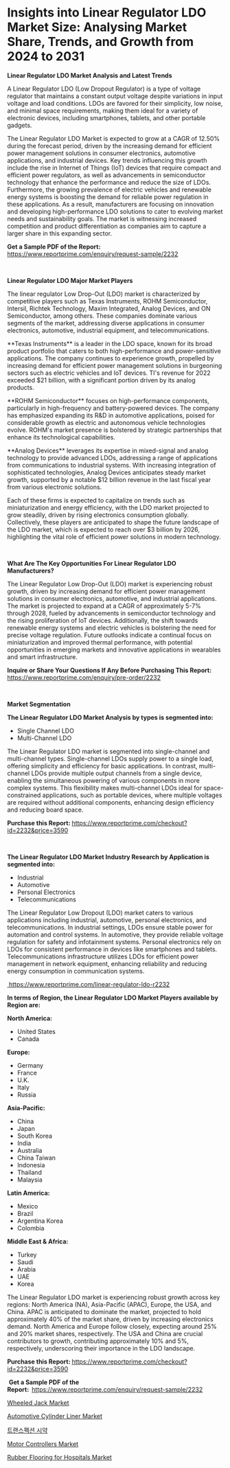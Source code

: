 <p><h1>Insights into Linear Regulator LDO Market Size: Analysing Market Share, Trends, and Growth from 2024 to 2031</h1></p><p><strong>Linear Regulator LDO Market Analysis and Latest Trends</strong></p>
<p><p>A Linear Regulator LDO (Low Dropout Regulator) is a type of voltage regulator that maintains a constant output voltage despite variations in input voltage and load conditions. LDOs are favored for their simplicity, low noise, and minimal space requirements, making them ideal for a variety of electronic devices, including smartphones, tablets, and other portable gadgets.</p><p>The Linear Regulator LDO Market is expected to grow at a CAGR of 12.50% during the forecast period, driven by the increasing demand for efficient power management solutions in consumer electronics, automotive applications, and industrial devices. Key trends influencing this growth include the rise in Internet of Things (IoT) devices that require compact and efficient power regulators, as well as advancements in semiconductor technology that enhance the performance and reduce the size of LDOs. Furthermore, the growing prevalence of electric vehicles and renewable energy systems is boosting the demand for reliable power regulation in these applications. As a result, manufacturers are focusing on innovation and developing high-performance LDO solutions to cater to evolving market needs and sustainability goals. The market is witnessing increased competition and product differentiation as companies aim to capture a larger share in this expanding sector.</p></p>
<p><strong>Get a Sample PDF of the Report:&nbsp;</strong> <a href="https://www.reportprime.com/enquiry/request-sample/2232">https://www.reportprime.com/enquiry/request-sample/2232</a></p>
<p>&nbsp;</p>
<p><strong>Linear Regulator LDO Major Market Players</strong></p>
<p><p>The linear regulator Low Drop-Out (LDO) market is characterized by competitive players such as Texas Instruments, ROHM Semiconductor, Intersil, Richtek Technology, Maxim Integrated, Analog Devices, and ON Semiconductor, among others. These companies dominate various segments of the market, addressing diverse applications in consumer electronics, automotive, industrial equipment, and telecommunications.</p><p>**Texas Instruments** is a leader in the LDO space, known for its broad product portfolio that caters to both high-performance and power-sensitive applications. The company continues to experience growth, propelled by increasing demand for efficient power management solutions in burgeoning sectors such as electric vehicles and IoT devices. TI's revenue for 2022 exceeded $21 billion, with a significant portion driven by its analog products.</p><p>**ROHM Semiconductor** focuses on high-performance components, particularly in high-frequency and battery-powered devices. The company has emphasized expanding its R&D in automotive applications, poised for considerable growth as electric and autonomous vehicle technologies evolve. ROHM's market presence is bolstered by strategic partnerships that enhance its technological capabilities.</p><p>**Analog Devices** leverages its expertise in mixed-signal and analog technology to provide advanced LDOs, addressing a range of applications from communications to industrial systems. With increasing integration of sophisticated technologies, Analog Devices anticipates steady market growth, supported by a notable $12 billion revenue in the last fiscal year from various electronic solutions.</p><p>Each of these firms is expected to capitalize on trends such as miniaturization and energy efficiency, with the LDO market projected to grow steadily, driven by rising electronics consumption globally. Collectively, these players are anticipated to shape the future landscape of the LDO market, which is expected to reach over $3 billion by 2026, highlighting the vital role of efficient power solutions in modern technology.</p></p>
<p>&nbsp;</p>
<p><strong>What Are The Key Opportunities For Linear Regulator LDO Manufacturers?</strong></p>
<p><p>The Linear Regulator Low Drop-Out (LDO) market is experiencing robust growth, driven by increasing demand for efficient power management solutions in consumer electronics, automotive, and industrial applications. The market is projected to expand at a CAGR of approximately 5-7% through 2028, fueled by advancements in semiconductor technology and the rising proliferation of IoT devices. Additionally, the shift towards renewable energy systems and electric vehicles is bolstering the need for precise voltage regulation. Future outlooks indicate a continual focus on miniaturization and improved thermal performance, with potential opportunities in emerging markets and innovative applications in wearables and smart infrastructure.</p></p>
<p><strong>Inquire or Share Your Questions If Any Before Purchasing This Report:</strong> <a href="https://www.reportprime.com/enquiry/pre-order/2232">https://www.reportprime.com/enquiry/pre-order/2232</a></p>
<p>&nbsp;</p>
<p><strong>Market Segmentation</strong></p>
<p><strong>The Linear Regulator LDO Market Analysis by types is segmented into:</strong></p>
<p><ul><li>Single Channel LDO</li><li>Multi-Channel LDO</li></ul></p>
<p><p>The Linear Regulator LDO market is segmented into single-channel and multi-channel types. Single-channel LDOs supply power to a single load, offering simplicity and efficiency for basic applications. In contrast, multi-channel LDOs provide multiple output channels from a single device, enabling the simultaneous powering of various components in more complex systems. This flexibility makes multi-channel LDOs ideal for space-constrained applications, such as portable devices, where multiple voltages are required without additional components, enhancing design efficiency and reducing board space.</p></p>
<p><strong>Purchase this Report:&nbsp;</strong><a href="https://www.reportprime.com/checkout?id=2232&price=3590">https://www.reportprime.com/checkout?id=2232&price=3590</a></p>
<p>&nbsp;</p>
<p><strong>The Linear Regulator LDO Market Industry Research by Application is segmented into:</strong></p>
<p><ul><li>Industrial</li><li>Automotive</li><li>Personal Electronics</li><li>Telecommunications</li></ul></p>
<p><p>The Linear Regulator Low Dropout (LDO) market caters to various applications including industrial, automotive, personal electronics, and telecommunications. In industrial settings, LDOs ensure stable power for automation and control systems. In automotive, they provide reliable voltage regulation for safety and infotainment systems. Personal electronics rely on LDOs for consistent performance in devices like smartphones and tablets. Telecommunications infrastructure utilizes LDOs for efficient power management in network equipment, enhancing reliability and reducing energy consumption in communication systems.</p></p>
<p><a href="https://www.reportprime.com/linear-regulator-ldo-r2232">&nbsp;https://www.reportprime.com/linear-regulator-ldo-r2232</a></p>
<p><strong>In terms of Region, the Linear Regulator LDO Market Players available by Region are:</strong></p>
<p>
    <p> <strong> North America: </strong>
        <ul>
            <li>United States</li>
            <li>Canada</li>
        </ul>
        </p> 
    <p> <strong> Europe: </strong>
        <ul>
            <li>Germany</li>
            <li>France</li>
            <li>U.K.</li>
            <li>Italy</li>
            <li>Russia</li>
        </ul>
        </p> 
    <p> <strong> Asia-Pacific: </strong>
        <ul>
            <li>China</li>
            <li>Japan</li>
            <li>South Korea</li>
            <li>India</li>
            <li>Australia</li>
            <li>China Taiwan</li>
            <li>Indonesia</li>
            <li>Thailand</li>
            <li>Malaysia</li>
        </ul>
        </p> 
    <p> <strong> Latin America: </strong>
        <ul>
            <li>Mexico</li>
            <li>Brazil</li>
            <li>Argentina Korea</li>
            <li>Colombia</li>
        </ul>
        </p> 
    <p> <strong> Middle East & Africa: </strong>
        <ul>
            <li>Turkey</li>
            <li>Saudi</li>
            <li>Arabia</li>
            <li>UAE</li>
            <li>Korea</li>
        </ul>
    </p>
    </p>
<p><p>The Linear Regulator LDO market is experiencing robust growth across key regions: North America (NA), Asia-Pacific (APAC), Europe, the USA, and China. APAC is anticipated to dominate the market, projected to hold approximately 40% of the market share, driven by increasing electronics demand. North America and Europe follow closely, expecting around 25% and 20% market shares, respectively. The USA and China are crucial contributors to growth, contributing approximately 10% and 5%, respectively, underscoring their importance in the LDO landscape.</p></p>
<p><strong>Purchase this Report: </strong><a href="https://www.reportprime.com/checkout?id=2232&price=3590">https://www.reportprime.com/checkout?id=2232&price=3590</a></p>
<p>&nbsp;<strong>Get a Sample PDF of the Report:&nbsp;&nbsp;</strong><a href="https://www.reportprime.com/enquiry/request-sample/2232">https://www.reportprime.com/enquiry/request-sample/2232</a></p>
<p><strong></strong></p>
<p><p><a href="https://www.linkedin.com/pulse/wheeled-jack-market-overview-global-trends-future-prospects-16ydc?trackingId=tEK78WQBTMqp8W01osGjhA%3D%3D">Wheeled Jack Market</a></p><p><a href="https://medium.com/@trameciabutler41/global-perspectives-on-automotive-cylinder-liner-market-trends-and-forecast-2024-2031-7abf53182631">Automotive Cylinder Liner Market</a></p><p><a href="https://medium.com/@chungcameron76/%EB%AF%B8%EB%9E%98-%EC%A4%80%EB%B9%84-%EC%99%84%EB%A3%8C-%EA%B8%80%EB%A1%9C%EB%B2%8C-%ED%8A%B8%EB%9E%9C%EC%8A%A4%ED%8E%99%EC%85%98-%EC%8B%9C%EC%95%BD-%EC%8B%9C%EC%9E%A5%EC%97%90-%EB%8C%80%ED%95%9C-%EC%A0%84%EB%9E%B5%EC%A0%81-%ED%86%B5%EC%B0%B0-2024-2031-4cfe2daac8e5">트랜스펙션 시약</a></p><p><a href="https://medium.com/@candicecromwelld63/motor-controllers-market-essentials-key-market-players-demand-drivers-and-roi-potential-1c78cd86b622">Motor Controllers Market</a></p><p><a href="https://issuu.com/reportprime-2/docs/rubber-flooring-for-hospitals-marke_ab1edf975852c9">Rubber Flooring for Hospitals Market</a></p></p>